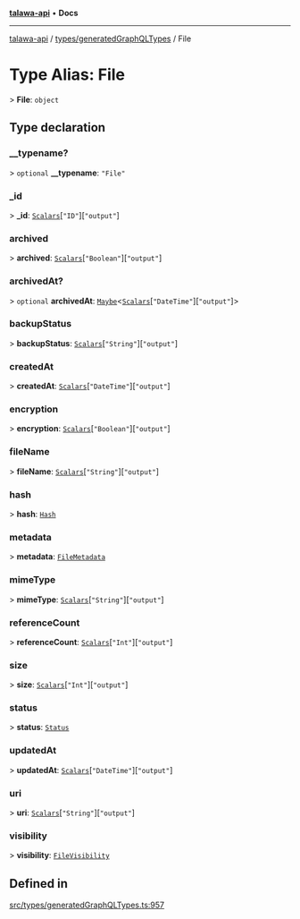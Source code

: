 [**talawa-api**](../../../README.md) • **Docs**

***

[talawa-api](../../../modules.md) / [types/generatedGraphQLTypes](../README.md) / File

# Type Alias: File

\> **File**: `object`

## Type declaration

### \_\_typename?

\> `optional` **\_\_typename**: `"File"`

### \_id

\> **\_id**: [`Scalars`](Scalars.md)\[`"ID"`\]\[`"output"`\]

### archived

\> **archived**: [`Scalars`](Scalars.md)\[`"Boolean"`\]\[`"output"`\]

### archivedAt?

\> `optional` **archivedAt**: [`Maybe`](Maybe.md)\<[`Scalars`](Scalars.md)\[`"DateTime"`\]\[`"output"`\]\>

### backupStatus

\> **backupStatus**: [`Scalars`](Scalars.md)\[`"String"`\]\[`"output"`\]

### createdAt

\> **createdAt**: [`Scalars`](Scalars.md)\[`"DateTime"`\]\[`"output"`\]

### encryption

\> **encryption**: [`Scalars`](Scalars.md)\[`"Boolean"`\]\[`"output"`\]

### fileName

\> **fileName**: [`Scalars`](Scalars.md)\[`"String"`\]\[`"output"`\]

### hash

\> **hash**: [`Hash`](Hash.md)

### metadata

\> **metadata**: [`FileMetadata`](FileMetadata.md)

### mimeType

\> **mimeType**: [`Scalars`](Scalars.md)\[`"String"`\]\[`"output"`\]

### referenceCount

\> **referenceCount**: [`Scalars`](Scalars.md)\[`"Int"`\]\[`"output"`\]

### size

\> **size**: [`Scalars`](Scalars.md)\[`"Int"`\]\[`"output"`\]

### status

\> **status**: [`Status`](Status.md)

### updatedAt

\> **updatedAt**: [`Scalars`](Scalars.md)\[`"DateTime"`\]\[`"output"`\]

### uri

\> **uri**: [`Scalars`](Scalars.md)\[`"String"`\]\[`"output"`\]

### visibility

\> **visibility**: [`FileVisibility`](FileVisibility.md)

## Defined in

[src/types/generatedGraphQLTypes.ts:957](https://github.com/PalisadoesFoundation/talawa-api/blob/a6e7ac91b581c9109559657faf0f934f3eb41fe7/src/types/generatedGraphQLTypes.ts#L957)
